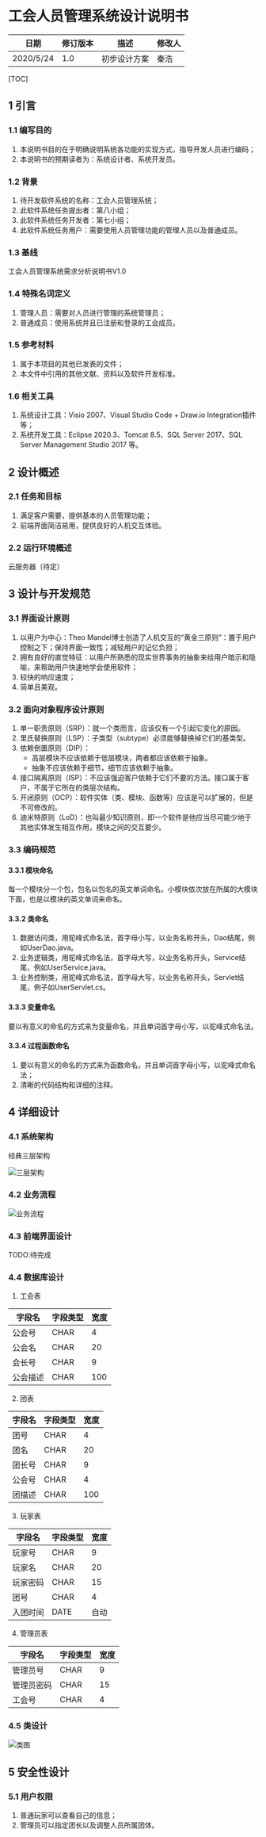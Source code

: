 # 工会人员管理系统设计说明书

| 日期 | 修订版本 | 描述 | 修改人 |
| ------ | ------ | ------ | ------ |
| 2020/5/24 | 1.0 | 初步设计方案 | 秦浩 |

[TOC]

## 1 引言

### 1.1 编写目的

1. 本说明书目的在于明确说明系统各功能的实现方式，指导开发人员进行编码；
2. 本说明书的预期读者为：系统设计者、系统开发员。

### 1.2 背景

1. 待开发软件系统的名称：工会人员管理系统；
2. 此软件系统任务提出者：第八小组；
3. 此软件系统任务开发者：第七小组；
4. 此软件系统任务用户：需要使用人员管理功能的管理人员以及普通成员。

### 1.3 基线

工会人员管理系统需求分析说明书V1.0

### 1.4 特殊名词定义

1. 管理人员：需要对人员进行管理的系统管理员；
2. 普通成员：使用系统并且已注册和登录的工会成员。

### 1.5 参考材料

1. 属于本项目的其他已发表的文件；
2. 本文件中引用的其他文献、资料以及软件开发标准。

### 1.6 相关工具

1. 系统设计工具：Visio 2007、Visual Studio Code + Draw.io Integration插件 等；
2. 系统开发工具：Eclipse 2020.3、Tomcat 8.5、SQL Server 2017、SQL Server Management Studio 2017 等。

## 2 设计概述

### 2.1 任务和目标

1. 满足客户需要，提供基本的人员管理功能；
2. 前端界面简洁易用，提供良好的人机交互体验。

### 2.2 运行环境概述

云服务器（待定）

## 3 设计与开发规范

### 3.1 界面设计原则

1. 以用户为中心：Theo Mandel博士创造了人机交互的“黄金三原则”：置于用户控制之下；保持界面一致性；减轻用户的记忆负担；
2. 拥有良好的直觉特征：以用户所熟悉的现实世界事务的抽象来给用户暗示和隐喻，来帮助用户快速地学会使用软件；
3. 较快的响应速度；
4. 简单且美观。

### 3.2 面向对象程序设计原则

1. 单一职责原则（SRP）：就一个类而言，应该仅有一个引起它变化的原因。
2. 里氏替换原则（LSP）：子类型（subtype）必须能够替换掉它们的基类型。
3. 依赖倒置原则（DIP）：
    - 高层模块不应该依赖于低层模块，两者都应该依赖于抽象。
    - 抽象不应该依赖于细节，细节应该依赖于抽象。
4. 接口隔离原则（ISP）：不应该强迫客户依赖于它们不要的方法。接口属于客户，不属于它所在的类层次结构。
5. 开闭原则（OCP）：软件实体（类、模块、函数等）应该是可以扩展的，但是不可修改的。
6. 迪米特原则（LoD）：也叫最少知识原则，即一个软件是他应当尽可能少地于其他实体发生相互作用，模块之间的交互要少。

### 3.3 编码规范

#### 3.3.1 模块命名

每一个模块分一个包，包名以包名的英文单词命名。小模块依次放在所属的大模块下面，也是以模块的英文单词来命名。

#### 3.3.2 类命名

1. 数据访问类，用驼峰式命名法，首字母小写，以业务名称开头，Dao结尾，例如UserDao.java。
2. 业务逻辑类，用驼峰式命名法，首字母大写，以业务名称开头，Service结尾，例如UserService.java。
3. 业务控制类，用驼峰式命名法，首字母大写，以业务名称开头，Servlet结尾，例子如UserServlet.cs。

#### 3.3.3 变量命名

要以有意义的命名的方式来为变量命名，并且单词首字母小写，以驼峰式命名法。

#### 3.3.4 过程函数命名

1. 要以有意义的命名的方式来为函数命名，并且单词首字母小写，以驼峰式命名法；
2. 清晰的代码结构和详细的注释。

## 4 详细设计

### 4.1 系统架构

经典三层架构

![三层架构](images/三层架构.jpg)

### 4.2 业务流程

![业务流程](images/业务流程.PNG)

### 4.3 前端界面设计

TODO:待完成

### 4.4 数据库设计

1. 工会表

| 字段名 | 字段类型 | 宽度 |
| ------ | ------ | ------ |
| 公会号 | CHAR | 4 |
| 公会名 | CHAR | 20 |
| 会长号 | CHAR | 9 |
| 公会描述 | CHAR | 100 |

2. 团表

| 字段名 | 字段类型 | 宽度 |
| ------ | ------ | ------ |
| 团号 | CHAR | 4 |
| 团名 | CHAR | 20 |
| 团长号 | CHAR | 9 |
| 公会号 | CHAR | 4 |
| 团描述 | CHAR | 100 |

3. 玩家表

| 字段名 | 字段类型 | 宽度 |
| ------ | ------ | ------ |
| 玩家号 | CHAR | 9 |
| 玩家名 | CHAR | 20 |
| 玩家密码 | CHAR | 15 |
| 团号 | CHAR | 4 |
| 入团时间 | DATE | 自动 |

4. 管理员表

| 字段名 | 字段类型 | 宽度 |
| ------ | ------ | ------ |
| 管理员号 | CHAR | 9 |
| 管理员密码 | CHAR | 15 |
| 工会号 | CHAR | 4 |

### 4.5 类设计

![类图](images/类图.png)

## 5 安全性设计

### 5.1 用户权限

1. 普通玩家可以查看自己的信息；
2. 管理员可以指定团长以及调整人员所属团体。
